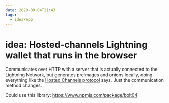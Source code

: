 ```yaml
---
date: 2020-09-04T21:43
tags:
  - idea/app
---
```


# idea: Hosted-channels Lightning wallet that runs in the browser

Communicates over HTTP with a server that is actually connected to the Lightning Network, but generates preimages and onions locally, doing everything like the [Hosted Channels protocol](https://github.com/btcontract/hosted-channels-rfc) says. Just the communication method changes.

Could use this library: <https://www.npmjs.com/package/bolt04>
